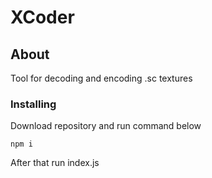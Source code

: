 # XCoder

## About

Tool for decoding and encoding .sc textures

### Installing
Download repository and run command below
```
npm i
```
After that run index.js
